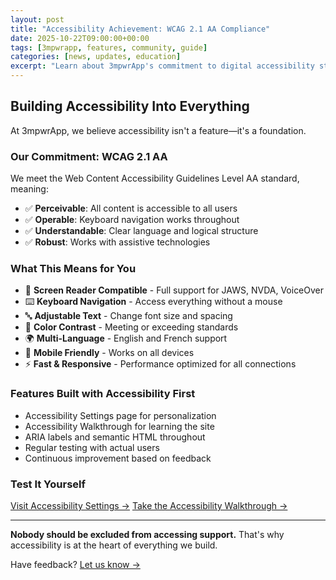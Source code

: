 ```yaml
---
layout: post
title: "Accessibility Achievement: WCAG 2.1 AA Compliance"
date: 2025-10-22T09:00:00+00:00
tags: [3mpwrapp, features, community, guide]
categories: [news, updates, education]
excerpt: "Learn about 3mpwrApp's commitment to digital accessibility standards"
---
```


## Building Accessibility Into Everything

At 3mpwrApp, we believe accessibility isn't a feature—it's a foundation.

### Our Commitment: WCAG 2.1 AA

We meet the Web Content Accessibility Guidelines Level AA standard, meaning:

- ✅ **Perceivable**: All content is accessible to all users
- ✅ **Operable**: Keyboard navigation works throughout
- ✅ **Understandable**: Clear language and logical structure
- ✅ **Robust**: Works with assistive technologies

### What This Means for You

- 🎯 **Screen Reader Compatible** - Full support for JAWS, NVDA, VoiceOver
- ⌨️ **Keyboard Navigation** - Access everything without a mouse
- 🔤 **Adjustable Text** - Change font size and spacing
- 🎨 **Color Contrast** - Meeting or exceeding standards
- 🌍 **Multi-Language** - English and French support
- 📱 **Mobile Friendly** - Works on all devices
- ⚡ **Fast & Responsive** - Performance optimized for all connections

### Features Built with Accessibility First

- Accessibility Settings page for personalization
- Accessibility Walkthrough for learning the site
- ARIA labels and semantic HTML throughout
- Regular testing with actual users
- Continuous improvement based on feedback

### Test It Yourself

[Visit Accessibility Settings →](/accessibility-settings)
[Take the Accessibility Walkthrough →](/accessibility-walkthrough)

---

**Nobody should be excluded from accessing support.** That's why accessibility is at the heart of everything we build.

Have feedback? [Let us know →](/contact)